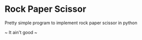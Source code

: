 # Rock Paper Scissor

Pretty simple program to implement rock paper scissor in python

 ~ It ain't good ~ 
